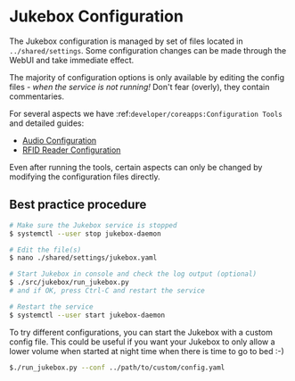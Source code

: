 # Jukebox Configuration

The Jukebox configuration is managed by set of files located in `../shared/settings`.
Some configuration changes can be made through the WebUI and take immediate effect.

The majority of configuration options is only available by editing the config files -
*when the service is not running!*
Don't fear (overly), they contain commentaries.

For several aspects we have :ref:`developer/coreapps:Configuration Tools` and detailed guides:

* [Audio Configuration](./audio.md#audio-configuration)
* [RFID Reader Configuration](../developers/rfid/basics.md#reader-configuration)

Even after running the tools, certain aspects can only be changed by modifying the configuration files directly.

## Best practice procedure

```bash
# Make sure the Jukebox service is stopped
$ systemctl --user stop jukebox-daemon

# Edit the file(s)
$ nano ./shared/settings/jukebox.yaml

# Start Jukebox in console and check the log output (optional)
$ ./src/jukebox/run_jukebox.py
# and if OK, press Ctrl-C and restart the service

# Restart the service
$ systemctl --user start jukebox-daemon
```

To try different configurations, you can start the Jukebox with a custom config file.
This could be useful if you want your Jukebox to only allow a lower volume when started
at night time when there is time to go to bed :-)

```bash
$./run_jukebox.py --conf ../path/to/custom/config.yaml
```
